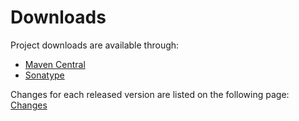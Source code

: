 # Downloads #

Project downloads are available through:

  * [Maven Central](http://repo1.maven.org/maven2/de/thetaphi/forbiddenapis/)
  * [Sonatype](http://oss.sonatype.org/content/repositories/releases/de/thetaphi/forbiddenapis/)

Changes for each released version are listed on the following page: [Changes](Changes)